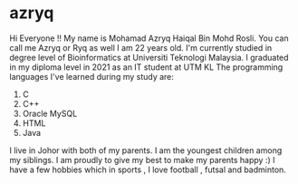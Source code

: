 # azryq
Hi Everyone !!
My name is Mohamad Azryq Haiqal Bin Mohd Rosli. You can call me Azryq or Ryq as well
I am 22 years old.
I'm currently studied in degree level of Bioinformatics at Universiti Teknologi Malaysia.
I graduated in my diploma level in 2021 as an IT student at UTM KL
The programming languages I've learned during my study are:
1. C
2. C++
3. Oracle MySQL
4. HTML
5. Java

I live in Johor with both of my parents.
I am the youngest children among my siblings.
I am proudly to give my best to make my parents happy :)
I have a few hobbies which in sports , I love football , futsal and badminton.
